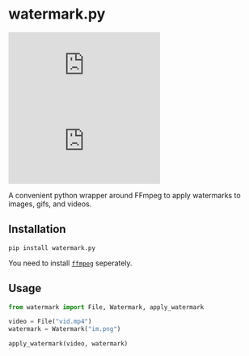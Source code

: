 # watermark.py

![PyPI](https://img.shields.io/pypi/v/watermark.py)
![PyPI - Python Version](https://img.shields.io/pypi/pyversions/watermark.py)

A convenient python wrapper around FFmpeg to apply watermarks to images, gifs,
and videos.

## Installation

```shell
pip install watermark.py
```

You need to install  [`ffmpeg`](https://ffmpeg.org/) seperately.

## Usage

<!-- ### GUI

Visit watermark.py.aahnik.dev to experience the web app.

### CLI

You can use the command-line interface to easily apply watermark.

```shell
watermark --help
``` -->

<!-- ### Python -->

```python
from watermark import File, Watermark, apply_watermark

video = File("vid.mp4")
watermark = Watermark("im.png")

apply_watermark(video, watermark)
```

<!-- ## Used by

- tgcf
- telewater -->
